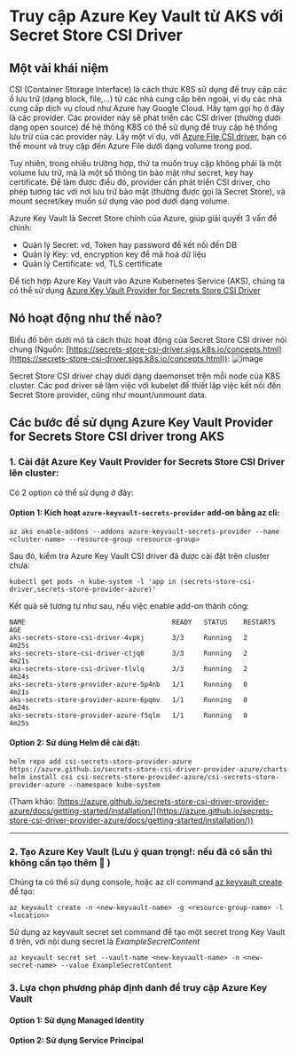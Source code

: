 # Truy cập Azure Key Vault từ AKS với Secret Store CSI Driver
## Một vài khái niệm
CSI (Container Storage Interface) là cách thức K8S sử dụng để truy cập các ổ lưu trữ (dạng block, file,...) từ các nhà cung cấp bên ngoài, ví dụ các nhà cung cấp dịch vụ cloud như Azure hay Google Cloud. Hãy tạm gọi họ ở đây là các provider. Các provider này sẽ phát triển các CSI driver (thường dưới dạng open source) để hệ thống K8S có thể sử dụng để truy cập hệ thống lưu trữ của các provider này. Lấy một ví dụ, với [Azure File CSI driver](https://github.com/kubernetes-sigs/azurefile-csi-driver), bạn có thể mount và truy cập đến 
Azure File dưới dạng volume trong pod.

Tuy nhiên, trong nhiều trường hợp, thứ ta muốn truy cập không phải là một volume lưu trữ, mà là một số thông tin bảo mật như secret, key hay certificate. Để làm được điều đó, provider cần phát triển CSI driver, cho phép tương tác với nơi lưu trữ bảo mật (thường được gọi là Secret Store), và mount secret/key muốn sử dụng vào pod dưới dạng volume.

Azure Key Vault là Secret Store chính của Azure, giúp giải quyết 3 vấn đề chính:
- Quản lý Secret: vd, Token hay password để kết nối đến DB
- Quản lý Key: vd, encryption key để mã hoá dữ liệu
- Quản lý Certificate: vd, TLS certificate

Để tích hợp Azure Key Vault vào Azure Kubernetes Service (AKS), chúng ta có thể sử dụng [Azure Key Vault Provider for Secrets Store CSI Driver](https://azure.github.io/secrets-store-csi-driver-provider-azure/docs/getting-started/)

## Nó hoạt động như thế nào?
Biểu đồ bên dưới mô tả cách thức hoạt động của Secret Store CSI driver nói chung (Nguồn: [https://secrets-store-csi-driver.sigs.k8s.io/concepts.html](https://secrets-store-csi-driver.sigs.k8s.io/concepts.html)):
![image](https://github.com/lehai2909/lehai2909.github.io/assets/49013652/f8580487-cd85-41a5-8916-9e98b08a74d8)

Secret Store CSI driver chạy dưới dạng daemonset trên mỗi node của K8S cluster. Các pod driver sẽ làm việc với kubelet để thiết lập việc kết nối đến Secret Store provider, cũng như mount/unmount data.

## Các bước để sử dụng Azure Key Vault Provider for Secrets Store CSI driver trong AKS
### 1. Cài đặt Azure Key Vault Provider for Secrets Store CSI Driver lên cluster:
Có 2 option có thể sử dụng ở đây:

#### Option 1: Kích hoạt `azure-keyvault-secrets-provider` add-on bằng az cli:

```az aks enable-addons --addons azure-keyvault-secrets-provider --name <cluster-name> --resource-group <resource-group>```

Sau đó, kiểm tra Azure Key Vault CSI driver đã được cài đặt trên cluster chưa:

```
kubectl get pods -n kube-system -l 'app in (secrets-store-csi-driver,secrets-store-provider-azure)'
```

Kết quả sẽ tương tự như sau, nếu việc enable add-on thành công:

```
NAME                                     READY   STATUS    RESTARTS   AGE
aks-secrets-store-csi-driver-4vpkj       3/3     Running   2          4m25s
aks-secrets-store-csi-driver-ctjq6       3/3     Running   2          4m21s
aks-secrets-store-csi-driver-tlvlq       3/3     Running   2          4m24s
aks-secrets-store-provider-azure-5p4nb   1/1     Running   0          4m21s
aks-secrets-store-provider-azure-6pqmv   1/1     Running   0          4m24s
aks-secrets-store-provider-azure-f5qlm   1/1     Running   0          4m25s
```

#### Option 2: Sử dùng Helm để cài đặt:

```
helm repo add csi-secrets-store-provider-azure https://azure.github.io/secrets-store-csi-driver-provider-azure/charts
helm install csi csi-secrets-store-provider-azure/csi-secrets-store-provider-azure --namespace kube-system
```

(Tham khảo: [https://azure.github.io/secrets-store-csi-driver-provider-azure/docs/getting-started/installation/](https://azure.github.io/secrets-store-csi-driver-provider-azure/docs/getting-started/installation/))

---------------------------------------------------------------------------------

### 2. Tạo Azure Key Vault (Lưu ý quan trọng!: nếu đã có sẵn thì không cần tạo thêm :hankey: )

Chúng ta có thể sử dụng console, hoặc az cli command [az keyvault create](https://learn.microsoft.com/en-us/cli/azure/keyvault#az-keyvault-create.md) để tạo:

```
az keyvault create -n <new-keyvault-name> -g <resource-group-name> -l <location>
```

Sử dụng  az keyvault secret set command để tạo một secret trong Key Vault ở trên, với nội dung secret là *ExampleSecretContent*

```
az keyvault secret set --vault-name <new-keyvault-name> -n <new-secret-name> --value ExampleSecretContent
```

### 3. Lựa chọn phương pháp định danh để truy cập Azure Key Vault

#### Option 1: Sử dụng Managed Identity

#### Option 2: Sử dụng Service Principal
